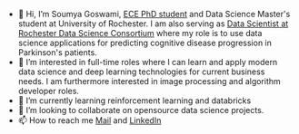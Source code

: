 - 👋 Hi, I’m Soumya Goswami, [ECE PhD student](https://www.urmc.rochester.edu/labs/mcaleavey/lab-members.aspx) and Data Science Master's student at University of Rochester. I am also serving as [Data Scientist at Rochester Data Science Consortium](https://www.rocdatascience.com/soumya-goswami/) where my role is to use data science applications for predicting cognitive disease progression in Parkinson's patients.
- 👀 I’m interested in full-time roles where I can learn and apply modern data science and deep learning technologies for current business needs. I am furthermore interested in image processing and algorithm developer roles.
- 🌱 I’m currently learning reinforcement learning and databricks
- 💞️ I’m looking to collaborate on opensource data science projects.
- 📫 How to reach me [Mail](soumyagoswami.juee@gmail.com) and [LinkedIn](https://www.linkedin.com/in/soumya-goswami-ab0443126/)

<!---
sgoswam2/sgoswam2 is a ✨ special ✨ repository because its `README.md` (this file) appears on your GitHub profile.
You can click the Preview link to take a look at your changes.
--->
